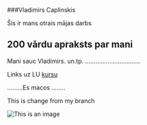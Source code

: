 ###Vladimirs Caplinskis

Šis ir mans otrais mājas darbs

## 200 vārdu apraksts par mani
Mani sauc Vladimirs.
un.tp. ................................

Links uz LU [kursu](https://edu.lu.lv/course/index.php?categoryid=271)

.........Es macos ........

This is change from my branch


![This is an image](https://i.picsum.photos/id/1018/200/300.jpg?hmac=IrYgAIczHOxOgmWliW3MlASD3LdAJ_aHAdh5f2aY9Sw)
